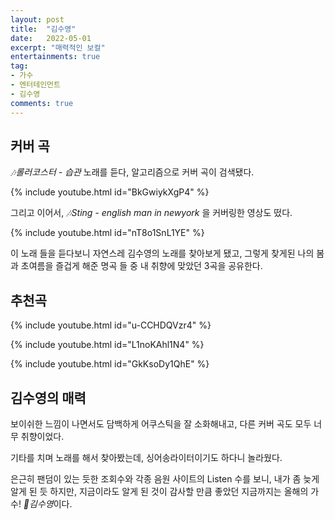 ```yaml
---
layout: post
title:  "김수영"
date:   2022-05-01
excerpt: "매력적인 보컬"
entertainments: true
tag:
- 가수
- 엔터테인먼트
- 김수영
comments: true
---
```


## 커버 곡

*🎶롤러코스터 - 습관* 노래를 듣다, 알고리즘으로 커버 곡이 검색됐다.

{% include youtube.html id="BkGwiykXgP4" %}

그리고 이어서, *🎶Sting - english man in newyork* 을 커버링한 영상도 떴다.

{% include youtube.html id="nT8o1SnL1YE" %}

이 노래 들을 듣다보니 자연스레 김수영의 노래를 찾아보게 됐고, 그렇게 찾게된 나의 봄과 초여름을 즐겁게 해준 명곡 들 중 내 취향에 맞았던 3곡을 공유한다.

## 추천곡

{% include youtube.html id="u-CCHDQVzr4" %}

{% include youtube.html id="L1noKAhl1N4" %}

{% include youtube.html id="GkKsoDy1QhE" %}

## 김수영의 매력

보이쉬한 느낌이 나면서도 담백하게 어쿠스틱을 잘 소화해내고, 다른 커버 곡도 모두 너무 취향이었다.

기타를 치며 노래를 해서 찾아봤는데, 싱어송라이터이기도 하다니 놀라웠다.

은근히 팬덤이 있는 듯한 조회수와 각종 음원 사이트의 Listen 수를 보니, 내가 좀 늦게 알게 된 듯 하지만, 지금이라도 알게 된 것이 감사할 만큼 좋았던 지금까지는 올해의 가수! *🎤김수영*이다.